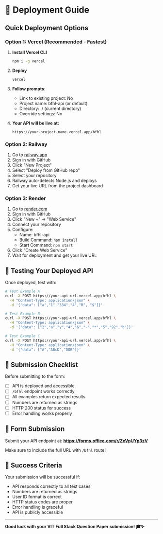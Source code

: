# 🚀 Deployment Guide

## Quick Deployment Options

### Option 1: Vercel (Recommended - Fastest)

1. **Install Vercel CLI**

   ```bash
   npm i -g vercel
   ```

2. **Deploy**

   ```bash
   vercel
   ```

3. **Follow prompts:**

   - Link to existing project: No
   - Project name: bfhl-api (or default)
   - Directory: ./ (current directory)
   - Override settings: No

4. **Your API will be live at:**
   ```
   https://your-project-name.vercel.app/bfhl
   ```

### Option 2: Railway

1. Go to [railway.app](https://railway.app)
2. Sign in with GitHub
3. Click "New Project"
4. Select "Deploy from GitHub repo"
5. Select your repository
6. Railway auto-detects Node.js and deploys
7. Get your live URL from the project dashboard

### Option 3: Render

1. Go to [render.com](https://render.com)
2. Sign in with GitHub
3. Click "New +" → "Web Service"
4. Connect your repository
5. Configure:
   - Name: bfhl-api
   - Build Command: `npm install`
   - Start Command: `npm start`
6. Click "Create Web Service"
7. Wait for deployment and get your live URL

## 🧪 Testing Your Deployed API

Once deployed, test with:

```bash
# Test Example A
curl -X POST https://your-api-url.vercel.app/bfhl \
  -H "Content-Type: application/json" \
  -d '{"data": ["a","1","334","4","R", "$"]}'

# Test Example B
curl -X POST https://your-api-url.vercel.app/bfhl \
  -H "Content-Type: application/json" \
  -d '{"data": ["2","a","y","4","&","-","*","5","92","b"]}'

# Test Example C
curl -X POST https://your-api-url.vercel.app/bfhl \
  -H "Content-Type: application/json" \
  -d '{"data": ["A","ABcD","DOE"]}'
```

## 📝 Submission Checklist

Before submitting to the form:

- [ ] API is deployed and accessible
- [ ] `/bfhl` endpoint works correctly
- [ ] All examples return expected results
- [ ] Numbers are returned as strings
- [ ] HTTP 200 status for success
- [ ] Error handling works properly

## 🔗 Form Submission

Submit your API endpoint at:
**https://forms.office.com/r/ZeVpUYp3zV**

Make sure to include the full URL with `/bfhl` route!

## 🎯 Success Criteria

Your submission will be successful if:

- API responds correctly to all test cases
- Numbers are returned as strings
- User ID format is correct
- HTTP status codes are proper
- Error handling is graceful
- API is publicly accessible

---

**Good luck with your VIT Full Stack Question Paper submission! 🎓✨**
